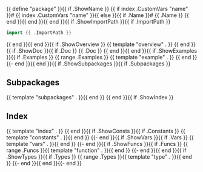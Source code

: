 {{ define "package" }}{{ if .ShowName }}
{{ if index .CustomVars "name" }}# {{ index .CustomVars "name" }}{{ else }}{{ if .Name }}# {{ .Name }}
{{ end }}{{ end }}{{ end }}{{ if .ShowImportPath }}{{ if .ImportPath }}
```go
import {{ .ImportPath }}
```
{{ end }}{{ end }}{{ if .ShowOverview }}
{{ template "overview" . }}
{{ end }}{{ if .ShowDoc }}{{ if .Doc }}
{{ .Doc }}
{{ end }}{{ end }}{{ if .ShowExamples }}{{ if .Examples }}
{{ range .Examples }}
{{ template "example" . }}
{{ end }}
{{- end }}{{ end }}{{ if .ShowSubpackages }}{{ if .Subpackages }}
## Subpackages
{{ template "subpackages" . }}{{ end }}
{{ end }}{{ if .ShowIndex }}
## Index
{{ template "index" . }}
{{ end }}{{ if .ShowConsts }}{{ if .Constants }}
{{ template "constants" . }}{{ end }}
{{- end }}{{ if .ShowVars }}{{ if .Vars }}
{{ template "vars" . }}{{ end }}
{{- end }}{{ if .ShowFuncs }}{{ if .Funcs }}
{{ range .Funcs }}{{ template "function" . }}{{ end }}
{{- end }}{{ end }}{{ if .ShowTypes }}{{ if .Types }}
{{ range .Types }}{{ template "type" . }}{{ end }}
{{- end }}{{ end }}{{- end }}
